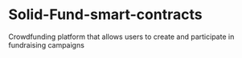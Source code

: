 # Solid-Fund-smart-contracts
Crowdfunding platform that allows users to create and participate in fundraising campaigns
